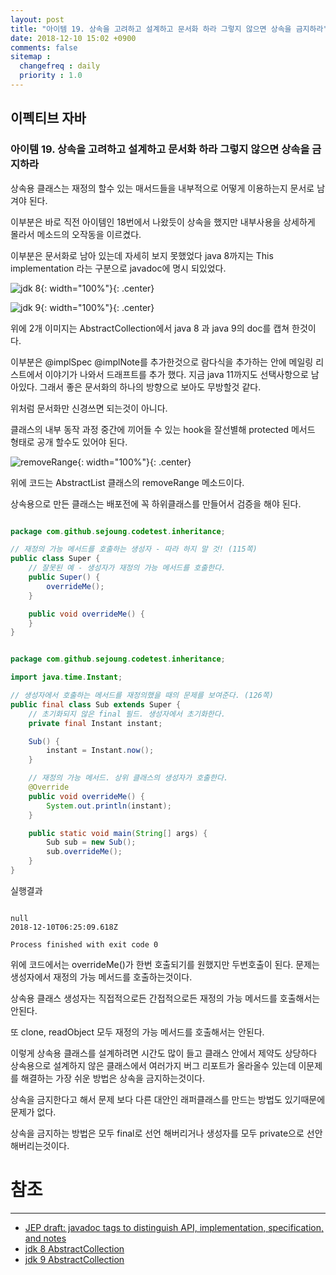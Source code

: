 ```yaml
---
layout: post
title: "아이템 19. 상속을 고려하고 설계하고 문서화 하라 그렇지 않으면 상속을 금지하라"
date: 2018-12-10 15:02 +0900
comments: false
sitemap :
  changefreq : daily
  priority : 1.0
---
```

## 이펙티브 자바

### 아이템 19. 상속을 고려하고 설계하고 문서화 하라 그렇지 않으면 상속을 금지하라

상속용 클래스는 재정의 할수 있는 매서드들을 내부적으로 어떻게 이용하는지 문서로 남겨야 된다.

이부분은 바로 직전 아이템인 18번에서 나왔듯이 상속을 했지만 내부사용을 상세하게 몰라서 메소드의
오작동을 이르켰다.

이부분은 문서화로 남아 있는데 자세히 보지 못했었다 java 8까지는 This implementation 라는 구분으로 javadoc에 명시 되있었다.

![jdk 8](https://sejoung.github.io/images/2018_12_10_02.jpg){: width="100%"}{: .center}

![jdk 9](https://sejoung.github.io/images/2018_12_10_01.jpg){: width="100%"}{: .center}


위에 2개 이미지는 AbstractCollection에서 java 8 과 java 9의 doc를 캡쳐 한것이다.

이부분은 @implSpec @implNote를 추가한것으로 람다식을 추가하는 안에 메일링 리스트에서 이야기가 나와서 드래프트를 추가 했다.
지금 java 11까지도 선택사항으로 남아있다.
그래서 좋은 문서화의 하나의 방향으로 보아도 무방할것 같다.

위처럼 문서화만 신경쓰면 되는것이 아니다.

클래스의 내부 동작 과정 중간에 끼어들 수 있는 hook을 잘선별해 protected 메서드 형태로 공개 할수도 있어야 된다.

![removeRange](https://sejoung.github.io/images/2018_12_10_03.jpg){: width="100%"}{: .center}

위에 코드는 AbstractList 클래스의 removeRange 메소드이다.

상속용으로 만든 클래스는 배포전에 꼭 하위클래스를 만들어서 검증을 해야 된다.

```java

package com.github.sejoung.codetest.inheritance;

// 재정의 가능 메서드를 호출하는 생성자 - 따라 하지 말 것! (115쪽)
public class Super {
    // 잘못된 예 - 생성자가 재정의 가능 메서드를 호출한다.
    public Super() {
        overrideMe();
    }

    public void overrideMe() {
    }
}


```

```java

package com.github.sejoung.codetest.inheritance;

import java.time.Instant;

// 생성자에서 호출하는 메서드를 재정의했을 때의 문제를 보여준다. (126쪽)
public final class Sub extends Super {
    // 초기화되지 않은 final 필드. 생성자에서 초기화한다.
    private final Instant instant;

    Sub() {
        instant = Instant.now();
    }

    // 재정의 가능 메서드. 상위 클래스의 생성자가 호출한다.
    @Override
    public void overrideMe() {
        System.out.println(instant);
    }

    public static void main(String[] args) {
        Sub sub = new Sub();
        sub.overrideMe();
    }
}

```
실행결과
```

null
2018-12-10T06:25:09.618Z

Process finished with exit code 0

```

위에 코드에서는 overrideMe()가 한번 호출되기를 원했지만 두번호출이 된다. 
문제는 생성자에서 재정의 가능 메서드를 호출하는것이다.

상속용 클래스 생성자는 직접적으로든 간접적으로든 재정의 가능 메서드를 호출해서는 안된다.

또 clone, readObject 모두 재정의 가능 메서드를 호출해서는 안된다.

이렇게 상속용 클래스를 설계하려면 시간도 많이 들고 클래스 안에서 제약도 상당하다
상속용으로 설계하지 않은 클래스에서 여러가지 버그 리포트가 올라올수 있는데
이문제를 해결하는 가장 쉬운 방법은 상속을 금지하는것이다.

상속을 금지한다고 해서 문제 보다 다른 대안인 래퍼클래스를 만드는 방법도 있기때문에 문제가 없다.

상속을 금지하는 방법은 모두 final로 선언 해버리거나 생성자를 모두 private으로 선안 해버리는것이다.

# 참조
-----
* [JEP draft: javadoc tags to distinguish API, implementation, specification, and notes](https://openjdk.java.net/jeps/8068562)
* [jdk 8 AbstractCollection](https://docs.oracle.com/javase/8/docs/api/java/util/AbstractCollection.html)
* [jdk 9 AbstractCollection](https://docs.oracle.com/javase/9/docs/api/java/util/AbstractCollection.html)


